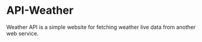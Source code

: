 # API-Weather
Weather API is a simple website for fetching weather live data from another web service.
